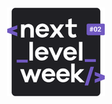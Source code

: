<h1 align="center">
    <img alt="NLW-2.0" title="NLW-2.0" src=".github/logo.svg" width="220px" />
</h1>
